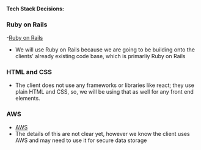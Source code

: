 #### Tech Stack Decisions:

### Ruby on Rails
-[Ruby on Rails](https://rubyonrails.org/)
- We will use Ruby on Rails because we are going to be building onto the clients' already existing code base, which is primarliy Ruby on Rails
### HTML and CSS
- The client does not use any frameworks or libraries like react; they use plain HTML and CSS, so, we will be using that as well for any front end elements. 
### AWS 
- [AWS](https://aws.amazon.com/)
- The details of this are not clear yet, however we know the client uses AWS and may need to use it for secure data storage 
